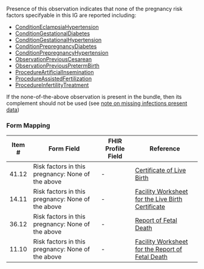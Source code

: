 Presence of this observation indicates that none of the pregnancy risk factors specifyable in this IG are reported including:
* <a href='StructureDefinition-Condition-eclampsia-hypertension.html'>ConditionEclampsiaHypertension</a>
* <a href='StructureDefinition-Condition-gestational-diabetes.html'>ConditionGestationalDiabetes</a>
* <a href='StructureDefinition-Condition-gestational-hypertension.html'>ConditionGestationalHypertension</a>
* <a href='StructureDefinition-Condition-prepregnancy-diabetes.html'>ConditionPrepregnancyDiabetes</a>
* <a href='StructureDefinition-Condition-prepregnancy-hypertension.html'>ConditionPrepregnancyHypertension</a>
* <a href='StructureDefinition-Observation-previous-cesarean.html'>ObservationPreviousCesarean</a>
* <a href='StructureDefinition-Observation-previous-preterm-birth.html'>ObservationPreviousPretermBirth</a>
* <a href='StructureDefinition-Procedure-artificial-insemination.html'>ProcedureArtificialInsemination</a>
* <a href='StructureDefinition-Procedure-assisted-fertilization.html'>ProcedureAssistedFertilization</a>
* <a href='StructureDefinition-Procedure-infertility-treatment.html'>ProcedureInfertilityTreatment</a>

If the none-of-the-above observation is present in the bundle, then its complement should not be used (see <a href='usage.html#infection-present-during-pregnancy'>note on missing infections present data</a>)

### Form Mapping
<table class='grid'>
<thead>
  <tr>
    <th style='text-align: center'><strong>Item #</strong></th>
    <th><strong>Form Field</strong></th>
    <th><strong>FHIR Profile Field</strong></th>
    <th><strong>Reference</strong></th>
  </tr>
</thead>
<tbody>
<tr>
  <td style='text-align: center'>41.12</td>
  <td>Risk factors in this pregnancy: None of the above</td>
  <td>-</td>
  <td><a href='https://www.cdc.gov/nchs/data/dvs/birth11-03final-ACC.pdf'> Certificate of Live Birth</a></td>
</tr>
<tr>
  <td style='text-align: center'>14.11</td>
  <td>Risk factors in this pregnancy: None of the above</td>
  <td>-</td>
  <td><a href='https://www.cdc.gov/nchs/data/dvs/facility-worksheet-2016-508.pdf'> Facility Worksheet for the Live Birth Certificate</a></td>
</tr>
<tr>
  <td style='text-align: center'>36.12</td>
  <td>Risk factors in this pregnancy: None of the above</td>
  <td>-</td>
  <td><a href='https://www.cdc.gov/nchs/data/dvs/FDEATH11-03finalACC.pdf'> Report of Fetal Death</a></td>
</tr>
<tr>
  <td style='text-align: center'>11.10</td>
  <td>Risk factors in this pregnancy: None of the above</td>
  <td>-</td>
  <td><a href='https://www.cdc.gov/nchs/data/dvs/fetal-death-facility-worksheet-2019-508.pdf'> Facility Worksheet for the Report of Fetal Death</a></td>
</tr>
</tbody>
</table>
